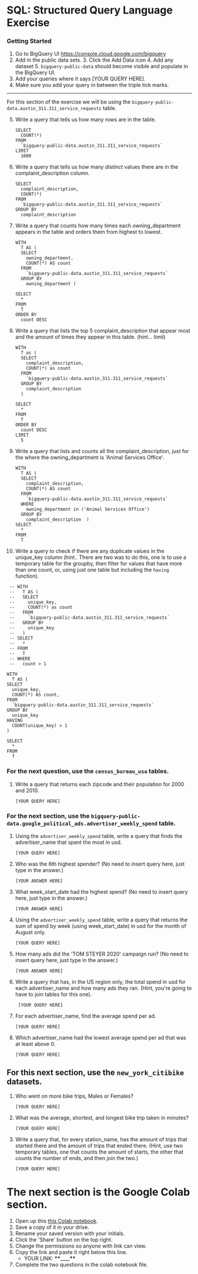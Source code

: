 # SQL: Structured Query Language Exercise

### Getting Started

1. Go to BigQuery UI https://console.cloud.google.com/bigquery
2. Add in the public data sets. 3. Click the Add Data icon 4. Add any dataset 5. `bigquery-public-data` should become visible and populate in the BigQuery UI.
3. Add your queries where it says [YOUR QUERY HERE].
4. Make sure you add your query in between the triple tick marks.

---

For this section of the exercise we will be using the `bigquery-public-data.austin_311.311_service_requests` table.

5. Write a query that tells us how many rows are in the table.

   ```
   SELECT
     COUNT(*)
   FROM
     `bigquery-public-data.austin_311.311_service_requests`
   LIMIT
     1000 
   ```

6. Write a query that tells us how many _distinct_ values there are in the complaint_description column.

   ```
   SELECT
     complaint_description,
     COUNT(*)
   FROM
     `bigquery-public-data.austin_311.311_service_requests`
   GROUP BY
     complaint_description	
   ```

7. Write a query that counts how many times each owning_department appears in the table and orders them from highest to lowest.

   ```
   WITH
     T AS (
     SELECT
       owning_department,
       COUNT(*) AS count
     FROM
       `bigquery-public-data.austin_311.311_service_requests`
     GROUP BY
       owning_department )

   SELECT
     *
   FROM
     T
   ORDER BY 
     count DESC
   ```

8. Write a query that lists the top 5 complaint_description that appear most and the amount of times they appear in this table. (hint... limit)

   ```
   WITH 
     T as (
     SELECT
       complaint_description,
       COUNT(*) as count
     FROM
       `bigquery-public-data.austin_311.311_service_requests`
     GROUP BY 
       complaint_description 
     )
 
   SELECT 
     *
   FROM 
     T
   ORDER BY 
     count DESC 
   LIMIT  
     5
   ```

9. Write a query that lists and counts all the complaint_description, just for the where the owning_department is 'Animal Services Office'.

   ```
   WITH
     T AS (
     SELECT
       complaint_description,
       COUNT(*) AS count
     FROM
       `bigquery-public-data.austin_311.311_service_requests`
     WHERE 
       owning_department in ('Animal Services Office')
     GROUP BY 
       complaint_description  )
   SELECT
     *
   FROM
     T
   ```

10. Write a query to check if there are any duplicate values in the unique_key column (hint.. There are two was to do this, one is to use a temporary table for the groupby, then filter for values that have more than one count, or, using just one table but including the `having` function).
    
   ```
    -- WITH
    --   T AS (
    --   SELECT
    --     unique_key,
    --     COUNT(*) as count
    --   FROM
    --     `bigquery-public-data.austin_311.311_service_requests`
    --   GROUP BY
    --     unique_key
    --   )
    -- SELECT
    --   *
    -- FROM
    --   T
    -- WHERE
    --   count > 1
  
   WITH
     T AS (
   SELECT
     unique_key,
     COUNT(*) AS count,
   FROM
     `bigquery-public-data.austin_311.311_service_requests`
   GROUP BY
     unique_key
   HAVING
     COUNT(unique_key) > 1 
   )

   SELECT
     *
   FROM
     T
   ```

### For the next question, use the `census_bureau_usa` tables.

1. Write a query that returns each zipcode and their population for 2000 and 2010.
   ```
   [YOUR QUERY HERE]
   ```

### For the next section, use the `bigquery-public-data.google_political_ads.advertiser_weekly_spend` table.

1. Using the `advertiser_weekly_spend` table, write a query that finds the advertiser_name that spent the most in usd.
   ```
   [YOUR QUERY HERE]
   ```
2. Who was the 6th highest spender? (No need to insert query here, just type in the answer.)

   ```
   [YOUR ANSWER HERE]
   ```

3. What week_start_date had the highest spend? (No need to insert query here, just type in the answer.)

   ```
   [YOUR ANSWER HERE]
   ```

4. Using the `advertiser_weekly_spend` table, write a query that returns the sum of spend by week (using week_start_date) in usd for the month of August only.
   ```
   [YOUR QUERY HERE]
   ```
5. How many ads did the 'TOM STEYER 2020' campaign run? (No need to insert query here, just type in the answer.)
   ```
   [YOUR ANSWER HERE]
   ```
6. Write a query that has, in the US region only, the total spend in usd for each advertiser_name and how many ads they ran. (Hint, you're going to have to join tables for this one).
   ```
   	[YOUR QUERY HERE]
   ```
7. For each advertiser_name, find the average spend per ad.
   ```
   [YOUR QUERY HERE]
   ```
8. Which advertiser_name had the lowest average spend per ad that was at least above 0.
   ```
   [YOUR QUERY HERE]
   ```

## For this next section, use the `new_york_citibike` datasets.

1. Who went on more bike trips, Males or Females?
   ```
   [YOUR QUERY HERE]
   ```
2. What was the average, shortest, and longest bike trip taken in minutes?

   ```
   [YOUR QUERY HERE]
   ```

3. Write a query that, for every station_name, has the amount of trips that started there and the amount of trips that ended there. (Hint, use two temporary tables, one that counts the amount of starts, the other that counts the number of ends, and then join the two.)
   ```
   [YOUR QUERY HERE]
   ```

# The next section is the Google Colab section.

1. Open up this [this Colab notebook](https://colab.research.google.com/drive/1kHdTtuHTPEaMH32GotVum41YVdeyzQ74?usp=sharing).
2. Save a copy of it in your drive.
3. Rename your saved version with your initials.
4. Click the 'Share' button on the top right.
5. Change the permissions so anyone with link can view.
6. Copy the link and paste it right below this line.
   - YOUR LINK: ******\*\*******\_\_\_\_******\*\*******
7. Complete the two questions in the colab notebook file.
